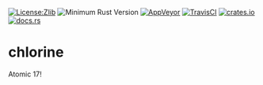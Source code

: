 [![License:Zlib](https://img.shields.io/badge/License-Zlib-brightgreen.svg)](https://opensource.org/licenses/Zlib)
![Minimum Rust Version](https://img.shields.io/badge/Min%20Rust-1.31-green.svg)
[![AppVeyor](https://ci.appveyor.com/api/projects/status/eo0tadsp9vvpvka6/branch/master?svg=true)](https://ci.appveyor.com/project/Lokathor/chlorine/branch/master)
[![TravisCI](https://travis-ci.org/Lokathor/chlorine.svg?branch=master)](https://travis-ci.org/Lokathor/chlorine)
[![crates.io](https://img.shields.io/crates/v/chlorine.svg)](https://crates.io/crates/chlorine)
[![docs.rs](https://docs.rs/chlorine/badge.svg)](https://docs.rs/chlorine/)

# chlorine

Atomic 17!
